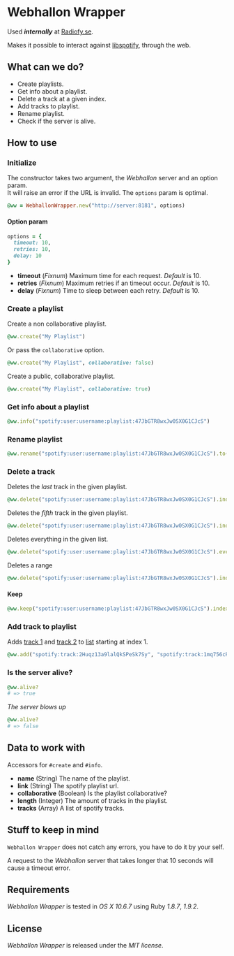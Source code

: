 # Webhallon Wrapper

Used **_internally_** at [Radiofy.se](http://radiofy,se).

Makes it possible to interact against [libspotify](http://developer.spotify.com/en/libspotify/overview/), through the web.

## What can we do?

- Create playlists.
- Get info about a playlist.
- Delete a track at a given index.
- Add tracks to playlist.
- Rename playlist.
- Check if the server is alive.

## How to use

### Initialize

The constructor takes two argument, the *Webhallon* server and an option param.  
It will raise an error if the URL is invalid.
The `options` param is optimal.

```` ruby
@ww = WebhallonWrapper.new("http://server:8181", options)
````
#### Option param

```` ruby
options = {
  timeout: 10,
  retries: 10,
  delay: 10
}
````

- **timeout** (*Fixnum*) Maximum time for each request. *Default* is 10.
- **retries** (*Fixnum*) Maximum retries if an timeout occur. *Default* is 10.
- **delay** (*Fixnum*) Time to sleep between each retry. *Default* is 10.

### Create a playlist

Create a non collaborative playlist.

```` ruby
@ww.create("My Playlist")
````

Or pass the `collaborative` option.

```` ruby
@ww.create("My Playlist", collaborative: false)
````

Create a public, collaborative playlist.

```` ruby
@ww.create("My Playlist", collaborative: true)
````

### Get info about a playlist

```` ruby
@ww.info("spotify:user:username:playlist:47JbGTR8wxJw0SX0G1CJcS")
````

### Rename playlist

```` ruby
@ww.rename("spotify:user:username:playlist:47JbGTR8wxJw0SX0G1CJcS").to("Any name")
````

### Delete a track

Deletes the *last* track in the given playlist.

```` ruby
@ww.delete("spotify:user:username:playlist:47JbGTR8wxJw0SX0G1CJcS").index(-1)
````

Deletes the *fifth* track in the given playlist.

```` ruby  
@ww.delete("spotify:user:username:playlist:47JbGTR8wxJw0SX0G1CJcS").index(4)
````

Deletes everything in the given list.

```` ruby
@ww.delete("spotify:user:username:playlist:47JbGTR8wxJw0SX0G1CJcS").everything
````

Deletes a range

```` ruby
@ww.delete("spotify:user:username:playlist:47JbGTR8wxJw0SX0G1CJcS").index(30..40)
````

#### Keep

```` ruby
@ww.keep("spotify:user:username:playlist:47JbGTR8wxJw0SX0G1CJcS").index(0..399)
````

### Add track to playlist

Adds [track 1](spotify:track:2Huqz13a9lalQkSPeSk7Sy) and [track 2](spotify:track:2Huqz13a9lalQkSPeSk7Sy) to [list](spotify:user:username:playlist:47JbGTR8wxJw0SX0G1CJcS) starting at index 1.

```` ruby
@ww.add("spotify:track:2Huqz13a9lalQkSPeSk7Sy", "spotify:track:1mq756cRNyVTnykm4mHOgx").to("spotify:user:username:playlist:47JbGTR8wxJw0SX0G1CJcS").starting_at(0)
````

### Is the server alive?

```` ruby
@ww.alive?
# => true
````

*The server blows up*

```` ruby    
@ww.alive?
# => false
````

## Data to work with

Accessors for `#create` and `#info`.

- **name** (String) The name of the playlist.
- **link** (String) The spotify playlist url.
- **collaborative** (Boolean) Is the playlist collaborative?
- **length** (Integer) The amount of tracks in the playlist.
- **tracks** (Array<String>) A list of spotify tracks.

## Stuff to keep in mind

`Webhallon Wrapper` does not catch any errors, you have to do it by your self.

A request to the *Webhallon* server that takes longer that 10 seconds will cause a timeout error.

## Requirements

*Webhallon Wrapper* is tested in *OS X 10.6.7* using Ruby *1.8.7*, *1.9.2*.

## License

*Webhallon Wrapper* is released under the *MIT license*.
